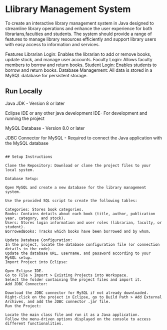 
# Llibrary Management System

To create an interactive library management system in Java designed to streamline library operations and enhance the user experience for both librarians,faculties and students. The system should provide a range of features to manage library resources efficiently and support library users with easy access to information and services.

Features
Librarian Login: Enables the librarian to add or remove books, update stock, and manage user accounts.
Faculty Login: Allows faculty members to borrow and return books.
Student Login: Enables students to borrow and return books.
Database Management: All data is stored in a MySQL database for persistent storage.
## Run Locally


Java JDK - Version 8 or later

Eclipse IDE or any other java development IDE- For development and running the project

MySQL Database - Version 8.0 or later

JDBC Connector for MySQL - Required to connect the Java application with the MySQL database
```

## Setup Instructions

Clone the Repository: Download or clone the project files to your local system.

Database Setup:

Open MySQL and create a new database for the library management system.

Use the provided SQL script to create the following tables:

Categories: Stores book categories.
Books: Contains details about each book (title, author, publication year, category, and stock).
Users: Stores login information and user roles (librarian, faculty, or student).
BorrowedBooks: Tracks which books have been borrowed and by whom.

Update Database Configuration:
In the project, locate the database configuration file (or connection details in the code).
Update the database URL, username, and password according to your MySQL setup.
Import Project into Eclipse:

Open Eclipse IDE.
Go to File > Import > Existing Projects into Workspace.
Select the folder containing the project files and import it.
Add JDBC Connector:

Download the JDBC connector for MySQL if not already downloaded.
Right-click on the project in Eclipse, go to Build Path > Add External Archives, and add the JDBC connector .jar file.
Run the Project:

Locate the main class file and run it as a Java application.
Follow the menu-driven options displayed on the console to access different functionalities.